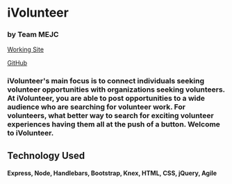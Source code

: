# iVolunteer
### by Team MEJC

[Working Site](https://mejc.herokuapp.com/)

[GitHub](https://github.com/erikmura44/mejc)


### iVolunteer's main focus is to connect individuals seeking volunteer opportunities with organizations seeking volunteers. At iVolunteer, you are able to post opportunities to a wide audience who are searching for volunteer work. For volunteers, what better way to search for exciting volunteer experiences having them all at the push of a button.  Welcome to iVolunteer.  

## Technology Used
#### Express, Node, Handlebars, Bootstrap, Knex, HTML, CSS, jQuery, Agile
